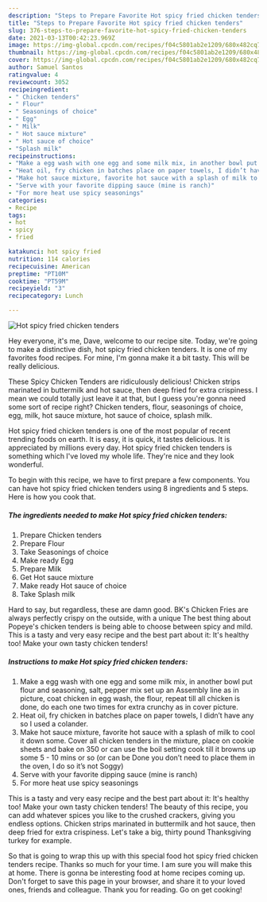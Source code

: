 ```yaml
---
description: "Steps to Prepare Favorite Hot spicy fried chicken tenders"
title: "Steps to Prepare Favorite Hot spicy fried chicken tenders"
slug: 376-steps-to-prepare-favorite-hot-spicy-fried-chicken-tenders
date: 2021-03-13T00:42:23.969Z
image: https://img-global.cpcdn.com/recipes/f04c5801ab2e1209/680x482cq70/hot-spicy-fried-chicken-tenders-recipe-main-photo.jpg
thumbnail: https://img-global.cpcdn.com/recipes/f04c5801ab2e1209/680x482cq70/hot-spicy-fried-chicken-tenders-recipe-main-photo.jpg
cover: https://img-global.cpcdn.com/recipes/f04c5801ab2e1209/680x482cq70/hot-spicy-fried-chicken-tenders-recipe-main-photo.jpg
author: Samuel Santos
ratingvalue: 4
reviewcount: 3052
recipeingredient:
- " Chicken tenders"
- " Flour"
- " Seasonings of choice"
- " Egg"
- " Milk"
- " Hot sauce mixture"
- " Hot sauce of choice"
- "Splash milk"
recipeinstructions:
- "Make a egg wash with one egg and some milk mix, in another bowl put flour and seasoning, salt, pepper mix set up an Assembly line as in picture, coat chicken in egg wash, the flour, repeat till all chicken is done, do each one two times for extra crunchy as in cover picture."
- "Heat oil, fry chicken in batches place on paper towels, I didn’t have any so I used a colander."
- "Make hot sauce mixture, favorite hot sauce with a splash of milk to cool it down some. Cover all chicken tenders in the mixture, place on cookie sheets and bake on 350 or can use the boil setting cook till it browns up some 5 - 10 mins or so (or can be Done you don’t need to place them in the oven, I do so it’s not Soggy)"
- "Serve with your favorite dipping sauce (mine is ranch)"
- "For more heat use spicy seasonings"
categories:
- Recipe
tags:
- hot
- spicy
- fried

katakunci: hot spicy fried 
nutrition: 114 calories
recipecuisine: American
preptime: "PT10M"
cooktime: "PT59M"
recipeyield: "3"
recipecategory: Lunch

---
```



![Hot spicy fried chicken tenders](https://img-global.cpcdn.com/recipes/f04c5801ab2e1209/680x482cq70/hot-spicy-fried-chicken-tenders-recipe-main-photo.jpg)

Hey everyone, it's me, Dave, welcome to our recipe site. Today, we're going to make a distinctive dish, hot spicy fried chicken tenders. It is one of my favorites food recipes. For mine, I'm gonna make it a bit tasty. This will be really delicious.

These Spicy Chicken Tenders are ridiculously delicious! Chicken strips marinated in buttermilk and hot sauce, then deep fried for extra crispiness. I mean we could totally just leave it at that, but I guess you&#39;re gonna need some sort of recipe right? Chicken tenders, flour, seasonings of choice, egg, milk, hot sauce mixture, hot sauce of choice, splash milk.

Hot spicy fried chicken tenders is one of the most popular of recent trending foods on earth. It is easy, it is quick, it tastes delicious. It is appreciated by millions every day. Hot spicy fried chicken tenders is something which I've loved my whole life. They're nice and they look wonderful.


To begin with this recipe, we have to first prepare a few components. You can have hot spicy fried chicken tenders using 8 ingredients and 5 steps. Here is how you cook that.

<!--inarticleads1-->

##### The ingredients needed to make Hot spicy fried chicken tenders:

1. Prepare  Chicken tenders
1. Prepare  Flour
1. Take  Seasonings of choice
1. Make ready  Egg
1. Prepare  Milk
1. Get  Hot sauce mixture
1. Make ready  Hot sauce of choice
1. Take Splash milk


Hard to say, but regardless, these are damn good. BK&#39;s Chicken Fries are always perfectly crispy on the outside, with a unique The best thing about Popeye&#39;s chicken tenders is being able to choose between spicy and mild. This is a tasty and very easy recipe and the best part about it: It&#39;s healthy too! Make your own tasty chicken tenders! 

<!--inarticleads2-->

##### Instructions to make Hot spicy fried chicken tenders:

1. Make a egg wash with one egg and some milk mix, in another bowl put flour and seasoning, salt, pepper mix set up an Assembly line as in picture, coat chicken in egg wash, the flour, repeat till all chicken is done, do each one two times for extra crunchy as in cover picture.
1. Heat oil, fry chicken in batches place on paper towels, I didn’t have any so I used a colander.
1. Make hot sauce mixture, favorite hot sauce with a splash of milk to cool it down some. Cover all chicken tenders in the mixture, place on cookie sheets and bake on 350 or can use the boil setting cook till it browns up some 5 - 10 mins or so (or can be Done you don’t need to place them in the oven, I do so it’s not Soggy)
1. Serve with your favorite dipping sauce (mine is ranch)
1. For more heat use spicy seasonings


This is a tasty and very easy recipe and the best part about it: It&#39;s healthy too! Make your own tasty chicken tenders! The beauty of this recipe, you can add whatever spices you like to the crushed crackers, giving you endless options. Chicken strips marinated in buttermilk and hot sauce, then deep fried for extra crispiness. Let&#39;s take a big, thirty pound Thanksgiving turkey for example. 

So that is going to wrap this up with this special food hot spicy fried chicken tenders recipe. Thanks so much for your time. I am sure you will make this at home. There is gonna be interesting food at home recipes coming up. Don't forget to save this page in your browser, and share it to your loved ones, friends and colleague. Thank you for reading. Go on get cooking!
